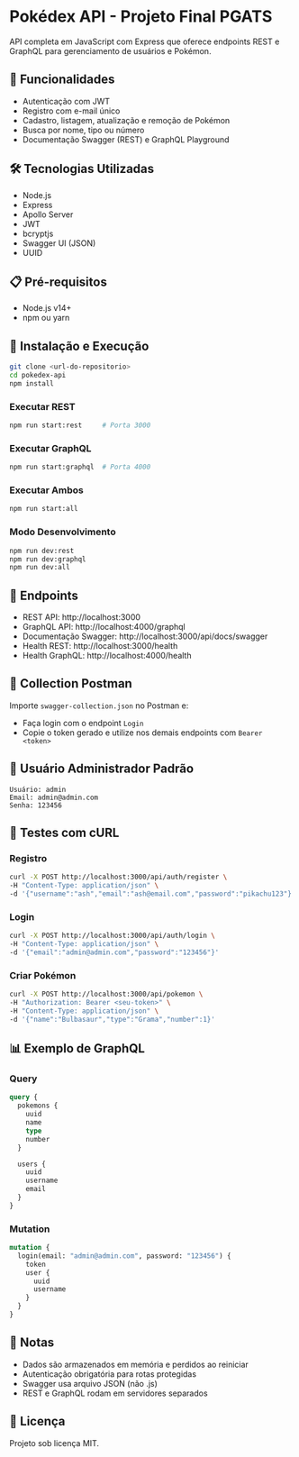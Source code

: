 # Pokédex API - Projeto Final PGATS

API completa em JavaScript com Express que oferece endpoints REST e GraphQL para gerenciamento de usuários e Pokémon.

## 🚀 Funcionalidades
- Autenticação com JWT
- Registro com e-mail único
- Cadastro, listagem, atualização e remoção de Pokémon
- Busca por nome, tipo ou número
- Documentação Swagger (REST) e GraphQL Playground

## 🛠️ Tecnologias Utilizadas
- Node.js
- Express
- Apollo Server
- JWT
- bcryptjs
- Swagger UI (JSON)
- UUID

## 📋 Pré-requisitos
- Node.js v14+
- npm ou yarn

## 🔧 Instalação e Execução

```bash
git clone <url-do-repositorio>
cd pokedex-api
npm install
```

### Executar REST
```bash
npm run start:rest     # Porta 3000
```

### Executar GraphQL
```bash
npm run start:graphql  # Porta 4000
```

### Executar Ambos
```bash
npm run start:all
```

### Modo Desenvolvimento
```bash
npm run dev:rest
npm run dev:graphql
npm run dev:all
```

## 🔗 Endpoints
- REST API: http://localhost:3000
- GraphQL API: http://localhost:4000/graphql
- Documentação Swagger: http://localhost:3000/api/docs/swagger
- Health REST: http://localhost:3000/health
- Health GraphQL: http://localhost:4000/health

## 📄 Collection Postman
Importe `swagger-collection.json` no Postman e:
- Faça login com o endpoint `Login`
- Copie o token gerado e utilize nos demais endpoints com `Bearer <token>`

## 🔐 Usuário Administrador Padrão
```
Usuário: admin
Email: admin@admin.com
Senha: 123456
```

## 🧪 Testes com cURL

### Registro
```bash
curl -X POST http://localhost:3000/api/auth/register \
-H "Content-Type: application/json" \
-d '{"username":"ash","email":"ash@email.com","password":"pikachu123"}'
```

### Login
```bash
curl -X POST http://localhost:3000/api/auth/login \
-H "Content-Type: application/json" \
-d '{"email":"admin@admin.com","password":"123456"}'
```

### Criar Pokémon
```bash
curl -X POST http://localhost:3000/api/pokemon \
-H "Authorization: Bearer <seu-token>" \
-H "Content-Type: application/json" \
-d '{"name":"Bulbasaur","type":"Grama","number":1}'
```

## 📊 Exemplo de GraphQL

### Query
```graphql
query {
  pokemons {
    uuid
    name
    type
    number
  }

  users {
    uuid
    username
    email
  }
}
```

### Mutation
```graphql
mutation {
  login(email: "admin@admin.com", password: "123456") {
    token
    user {
      uuid
      username
    }
  }
}
```

## 📌 Notas
- Dados são armazenados em memória e perdidos ao reiniciar
- Autenticação obrigatória para rotas protegidas
- Swagger usa arquivo JSON (não .js)
- REST e GraphQL rodam em servidores separados

## 📄 Licença
Projeto sob licença MIT.
